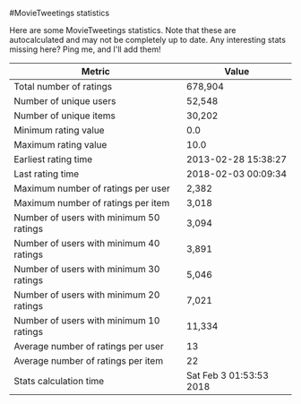 #MovieTweetings statistics

Here are some MovieTweetings statistics. Note that these are autocalculated and may not be completely up to date. Any interesting stats missing here? Ping me, and I'll add them!

Metric | Value
--- | ---
Total number of ratings                 | 678,904
Number of unique users                  | 52,548
Number of unique items                  | 30,202
Minimum rating value                    | 0.0
Maximum rating value                    | 10.0
Earliest rating time                    | 2013-02-28 15:38:27
Last rating time                        | 2018-02-03 00:09:34
Maximum number of ratings per user      | 2,382
Maximum number of ratings per item      | 3,018
Number of users with minimum 50 ratings | 3,094
Number of users with minimum 40 ratings | 3,891
Number of users with minimum 30 ratings | 5,046
Number of users with minimum 20 ratings | 7,021
Number of users with minimum 10 ratings | 11,334
Average number of ratings per user      | 13
Average number of ratings per item      | 22
Stats calculation time                  | Sat Feb  3 01:53:53 2018

